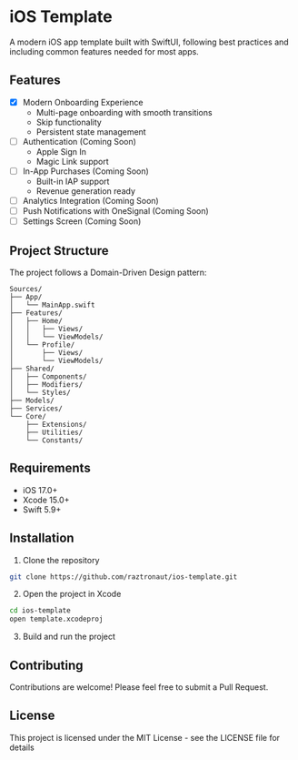 # iOS Template

A modern iOS app template built with SwiftUI, following best practices and including common features needed for most apps.

## Features

- [x] Modern Onboarding Experience
  - Multi-page onboarding with smooth transitions
  - Skip functionality
  - Persistent state management
- [ ] Authentication (Coming Soon)
  - Apple Sign In
  - Magic Link support
- [ ] In-App Purchases (Coming Soon)
  - Built-in IAP support
  - Revenue generation ready
- [ ] Analytics Integration (Coming Soon)
- [ ] Push Notifications with OneSignal (Coming Soon)
- [ ] Settings Screen (Coming Soon)

## Project Structure

The project follows a Domain-Driven Design pattern:

```
Sources/
├── App/
│   └── MainApp.swift
├── Features/ 
│   ├── Home/
│   │   ├── Views/
│   │   └── ViewModels/
│   └── Profile/
│       ├── Views/
│       └── ViewModels/
├── Shared/
│   ├── Components/
│   ├── Modifiers/
│   └── Styles/
├── Models/
├── Services/
└── Core/
    ├── Extensions/
    ├── Utilities/
    └── Constants/
```

## Requirements

- iOS 17.0+
- Xcode 15.0+
- Swift 5.9+

## Installation

1. Clone the repository
```bash
git clone https://github.com/raztronaut/ios-template.git
```

2. Open the project in Xcode
```bash
cd ios-template
open template.xcodeproj
```

3. Build and run the project

## Contributing

Contributions are welcome! Please feel free to submit a Pull Request.

## License

This project is licensed under the MIT License - see the LICENSE file for details 